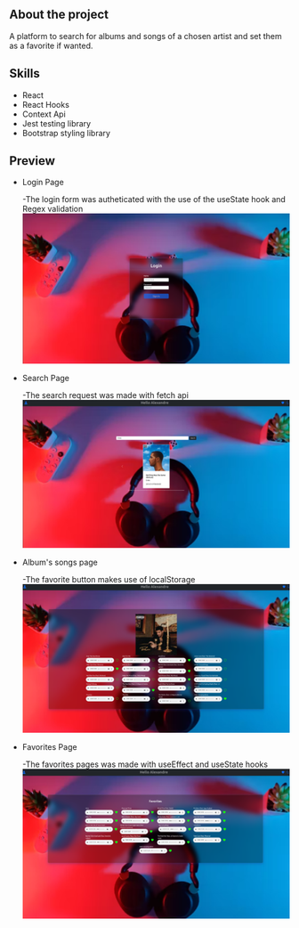 ## About the project

A platform to search for albums and songs of a chosen artist and set them as a favorite if wanted. 
## Skills

* React
* React Hooks
* Context Api
* Jest testing library
* Bootstrap styling library
## Preview
* Login Page
 
  -The login form was autheticated with the use of the useState hook and Regex validation
![alt text](https://github.com/Alexandre-Lustosa-Escossio/music-player-project/blob/master/src/images/Login-Screen.png?raw=true)

* Search Page

  -The search request was made with fetch api
![alt text](https://github.com/Alexandre-Lustosa-Escossio/music-player-project/blob/master/src/images/Album-list.png?raw=true)

* Album's songs page

  -The favorite button makes use of localStorage
![alt text](https://github.com/Alexandre-Lustosa-Escossio/music-player-project/blob/master/src/images/Songs-list.png?raw=true)

* Favorites Page

  -The favorites pages was made with useEffect and useState hooks
![alt text](https://github.com/Alexandre-Lustosa-Escossio/music-player-project/blob/master/src/images/Favorites-screen.png?raw=true)


